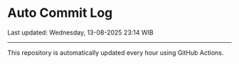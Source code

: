 # Auto Commit Log

Last updated: Wednesday, 13-08-2025 23:14 WIB

---

This repository is automatically updated every hour using GitHub Actions.
